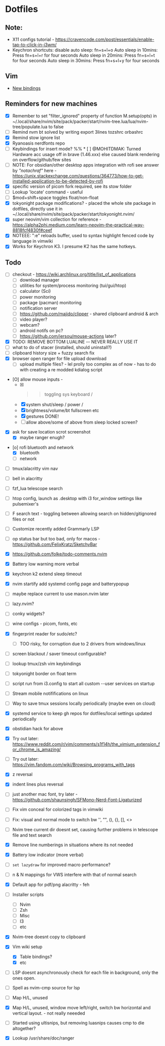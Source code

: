 # Dotfiles

## Note:
* X11 configs tutorial - https://cravencode.com/post/essentials/enable-tap-to-click-in-i3wm/
* Keychron shortcuts:
    disable auto sleep: fn+s+l+o
    Auto sleep in 10mins: Press fn+s+l+r for four seconds
    Auto sleep in 20mins: Press fn+s+l+t for four seconds
    Auto sleep in 30mins: Press fn+s+l+y for four seconds

## Vim 
* [New bindings](vim_learnings)

## Reminders for new machines
* [X] Remember to set "filter_ignored" property of function M.setup(opts) in ~/.local/share/nvim/site/pack/packer/start/nvim-tree.lua/lua/nvim-tree/populate.lua to false
* [ ] Remind nvm bt solved by writing export 3lines tozshrc orbashrc
* [X] Remind stow ignore list
* [X] Ryanoasis nerdfonts repo
* [ ] Keybindings for insert mode?
%% * [ ] @MOHITDMAK: Turned Hardware acc usage off in brave (1.46.xxx) else caused blank rendering on overflow/github/few sites
* [ ] NOTE: For obsidian/other desktop apps integration with rofi see answer by *"notachraf"* here - https://unix.stackexchange.com/questions/364773/how-to-get-installed-application-to-be-detected-by-rofi
* [X] specific version of picom fork required, see its stow folder
* [ ] Lookup 'locate' command - useful
* [ ] $mod+shift+space toggles float/non-float
* [X] tokyonight package modifications? - placed the whole site package in dotfiles, directly use it in ~/.local/share/nvim/site/pack/packer/start/tokyonight.nvim/
* [X] super neovim/vim collection for reference - https://alpha2phi.medium.com/learn-neovim-the-practical-way-8818fcf4830f#ceef
* [X] NOTEEE: ":e" reloads buffer, used to syntax highlight fenced code by language in vimwiki
* [X] Works for Keychron K3. I presume K2 has the same hotkeys.

## Todo
* [ ] checkout - https://wiki.archlinux.org/title/list_of_applications
    * [ ] download manager
    * [ ] utilities for system/process monitoring (tui/gui/htop)
    * [ ] calculator (Sci)
    * [ ] power monitoring
    * [ ] package (pacman) monitoring
    * [ ] notification server
    * [ ] https://github.com/majido/clipper - shared clipboard android & arch
    * [ ] video player?
    * [ ] webcam?
    * [ ] android notifs on pc? 
    * [ ] https://github.com/jersou/mouse-actions later?
* [X] TODO: REMOVE BOTTOM LUALINE -- NEVER REALLY USE IT
* [ ] what to do of stacer (installed, should uninstall?)
* [ ] clipboard history size + fuzzy search fix
* [X] browser open ranger for file upload download
    * [ ] upload multiple files? - lel prolly too complex as of now - has to do with creating a re modded kdialog script
* [O] allow mouse inputs - 
    * [X] >>toggling sys keyboard / 
    * [X] system shut/sleep / power / 
    * [X] brightness/volume/bt fullscreen etc
    * [X] gestures DONE!
    * [ ] allow above/some of above from sleep locked screen?
* [X] ask for save location scrot screenshot
    * [X] maybe ranger enugh?
* [o] rofi bluetooth and network
    * [X] bluetooth
    * [ ] network
* [ ] tmux/alacritty vim nav
* [ ] bell in alacritty
* [ ] fzf_lua telescope search
* [ ] htop config, launch as .desktop with i3 for_window settings like pulsemixer's
* [ ] <leader>F search text - toggling between allowing search on hidden/gitignored files or not
* [ ] Customize recently added Grammarly LSP
* [ ] op status bar but too bad, only for macos - https://github.com/FelixKratz/SketchyBar
* [X] https://github.com/folke/todo-comments.nvim
* [X] Battery low warning more verbal
* [X] keychron k2 extend sleep timeout
* [X] nvim startify add systemd config page and batterypopup
* [ ] maybe replace current to use mason.nvim later
* [ ] lazy.nvim?
* [ ] conky widgets?
* [ ] wine configs - picom, fonts, etc
* [X] fingerprint reader for sudo/etc?
    * [ ] TOO risky, for corruption due to 2 drivers from windows/linux
* [ ] screen blackout / saver timeout configurable?
* [ ] lookup tmux/zsh vim keybindings 
* [ ] tokyonight border on float term
* [ ] script run from i3.config to start all custom --user services on startup
* [ ] Stream mobile notififications on linux
* [ ] Way to save tmux sessions locally periodically  (maybe even on cloud)
* [X] systemd service to keep gh repos for dotfiles/local settings updated periodically
* [X] obstidian hack for above
* [X] Try out later: https://www.reddit.com/r/vim/comments/s1f14h/the_vimium_extension_for_chrome_is_amazing/
* [ ] Try out later: https://vim.fandom.com/wiki/Browsing_programs_with_tags
* [X] <leader>z reversal
* [X] indent lines plus reversal
* [ ] just another mac font, try later - https://github.com/shaunsingh/SFMono-Nerd-Font-Ligaturized
* [ ] Fix vim conceal for colorized tags in vimwiki
* [ ] Fix: visual and normal mode to switch bw '', "", (), {}, [], <>
* [ ] Nvim tree current dir doesnt set, causing further problems in telescope file and text search
* [X] Remove line numberings in situations where its not needed
* [X] Battery low indicator (more verbal)
* [ ] `set lazydraw` for improved macro performance?
* [ ] n & N mappings for VWS interfere with that of normal search
* [X] Default app for pdf/png alacritty - feh
* [ ] Installer scripts
    - [ ] Nvim
    - [ ] Zsh
    - [ ] Misc
    - [ ] I3
    - [ ] etc
* [X] Nvim-tree doesnt copy to clipboard
* [X] Vim wiki setup
    - [X] Table bindings?
    - [X] etc
* [ ] LSP doesnt asynchronously check for each file in background, only the ones open.
* [ ] Spell as nvim-cmp source for lsp
* [ ] Map <leader>H/L, unused
* [X] Map <leader>H/L, unused, window move left/right, switch bw horizontal and vertical layout. - not really neeeded
* [ ] Started using ultisnips, but removing luasnips causes cmp to die altogether?
* [X] Lookup /usr/share/doc/ranger

